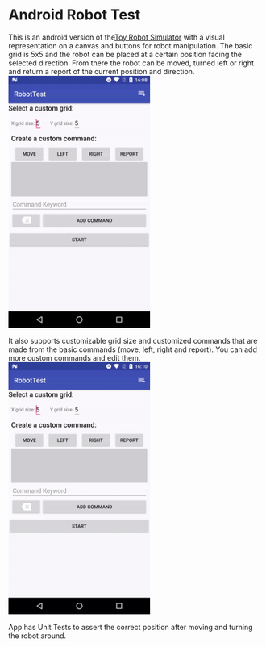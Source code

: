 # Android Robot Test

This is an android version of the<a href="https://github.com/cumpstey/robot-test">Toy Robot Simulator</a> with a visual representation on a canvas and buttons for robot manipulation. The basic grid is 5x5 and the robot can be placed at a certain position facing the selected direction. From there the robot can be moved, turned left or right and return a report of the current position and direction.
<img src="demo/android_robot_test.gif" height="500" alt="Gif Showing demo of the app"/>

It also supports customizable grid size and customized commands that are made from the basic commands (move, left, right and report). You can add more custom commands and edit them.
<img src="demo/custom_android_robot_test.gif" height="500" alt="Gif Showing demo of the app"/>

App has Unit Tests to assert the correct position after moving and turning the robot around.




